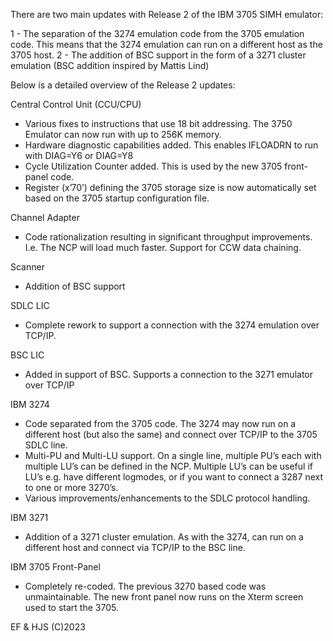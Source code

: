 There are two main updates with Release 2 of the IBM 3705 SIMH emulator:

1 - The separation of the 3274 emulation code from the 3705 emulation code. 
    This means that the 3274 emulation can run on a different host as the 3705 host.
2 - The addition of BSC support in the form of a 3271 cluster emulation 
    (BSC addition inspired by Mattis Lind) 
      
Below is a detailed overview of the Release 2 updates:

Central Control Unit (CCU/CPU)
- Various fixes to instructions that use 18 bit addressing. 
  The 3750 Emulator can now run with up to 256K memory.
- Hardware diagnostic capabilities added. 
  This enables IFLOADRN to run with DIAG=Y6 or DIAG=Y8  
- Cycle Utilization Counter added. 
  This is used by the new 3705 front-panel code.
- Register (x’70’) defining the 3705 storage size is now automatically set 
     based on the 3705 startup configuration file.

Channel Adapter 
- Code rationalization resulting in significant throughput improvements. I.e. 
  The NCP will load much faster.
  Support for CCW data chaining.

Scanner 
- Addition of BSC support

SDLC LIC
- Complete rework to support a connection with the 3274 emulation over TCP/IP.

BSC LIC 
- Added in support of BSC. Supports a connection to the 3271 emulator over TCP/IP

IBM 3274 
- Code separated from the 3705 code. The 3274 may now run on a different 
  host (but also the same) and connect over TCP/IP to the 3705 SDLC line.
- Multi-PU and Multi-LU support. On a single line, multiple PU’s each with
  multiple LU’s can be defined in the NCP. Multiple LU’s can be useful 
  if LU’s e.g. have different logmodes, or if you want to connect a 3287 
  next to one or more 3270’s.
- Various improvements/enhancements to the SDLC protocol handling.

IBM 3271
- Addition of a 3271 cluster emulation. As with the 3274, can run on a 
  different host and connect via TCP/IP to the BSC line.

IBM 3705 Front-Panel
- Completely re-coded. The previous 3270 based code was unmaintainable. 
  The new front panel now runs on the Xterm screen used to start the 3705.

EF & HJS  (C)2023
